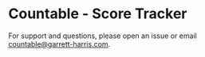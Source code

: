 # Countable - Score Tracker

For support and questions, please open an issue or email [countable@garrett-harris.com](mailto:countable@garrett-harris.com).

